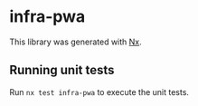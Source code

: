 # infra-pwa

This library was generated with [Nx](https://nx.dev).

## Running unit tests

Run `nx test infra-pwa` to execute the unit tests.
